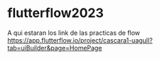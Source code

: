 # flutterflow2023
A qui estaran los link de las practicas de flow
https://app.flutterflow.io/project/cascara1-uagull?tab=uiBuilder&page=HomePage
